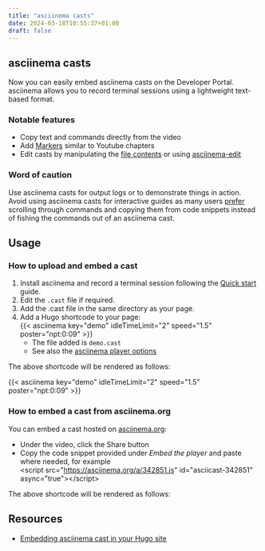 ```yaml
---
title: "asciinema casts"
date: 2024-03-18T10:55:37+01:00
draft: false
---
```


## asciinema casts

Now you can easily embed asciinema casts on the Developer Portal. asciinema allows you to record terminal sessions using a lightweight text-based format.

### Notable features

- Copy text and commands directly from the video
- Add [Markers](https://docs.asciinema.org/manual/cli/markers/) similar to Youtube chapters
- Edit casts by manipulating the [file contents](https://docs.asciinema.org/manual/asciicast/v2/#m-marker) or using [asciinema-edit](https://github.com/cirocosta/asciinema-edit)

### Word of caution

Use asciinema casts for output logs or to demonstrate things in action. Avoid using asciinema casts for interactive guides as many users [prefer](https://news.ycombinator.com/item?id=38137005) scrolling through commands and copying them from code snippets instead of fishing the commands out of an asciinema cast.


## Usage

### How to upload and embed a cast

1. Install asciinema and record a terminal session following the [Quick start](https://docs.asciinema.org/manual/cli/quick-start/) guide.
2. Edit the `.cast` file if required.
3. Add the .cast file in the same directory as your page.
4. Add a Hugo shortcode to your page:<br>
    \{\{< asciinema key="demo" idleTimeLimit="2" speed="1.5" poster="npt:0:09" >\}\}
    - The file added is `demo.cast`
    - See also the [asciinema player options](https://docs.asciinema.org/manual/player/options/)

The above shortcode will be rendered as follows:

{{< asciinema key="demo" idleTimeLimit="2" speed="1.5" poster="npt:0:09" >}}

### How to embed a cast from asciinema.org

You can embed a cast hosted on [asciinema.org](https://asciinema.org):

- Under the video, click the Share button
- Copy the code snippet provided under _Embed the player_ and paste where needed, for example<br>
    \<script src="https://asciinema.org/a/342851.js" id="asciicast-342851" async="true"></script\>

The above shortcode will be rendered as follows:

<script src="https://asciinema.org/a/342851.js" id="asciicast-342851" async="true"></script>


## Resources

- [Embedding asciinema cast in your Hugo site](https://jenciso.github.io/blog/embedding-asciinema-cast-in-your-hugo-site/)
